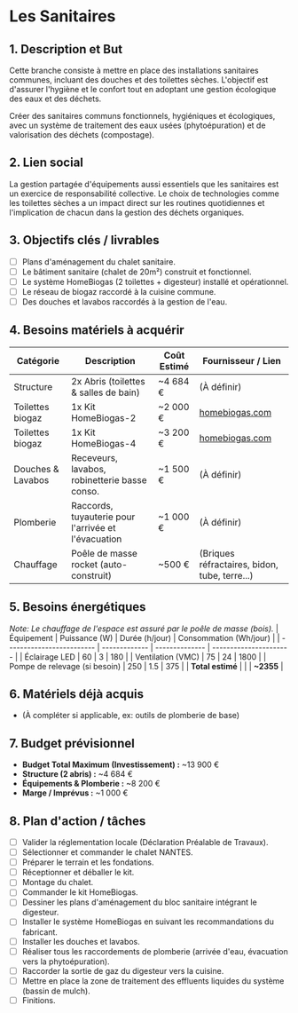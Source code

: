 # Les Sanitaires

## 1. Description et But
Cette branche consiste à mettre en place des installations sanitaires communes, incluant des douches et des toilettes sèches. L'objectif est d'assurer l'hygiène et le confort tout en adoptant une gestion écologique des eaux et des déchets.

Créer des sanitaires communs fonctionnels, hygiéniques et écologiques, avec un système de traitement des eaux usées (phytoépuration) et de valorisation des déchets (compostage).

## 2. Lien social
La gestion partagée d'équipements aussi essentiels que les sanitaires est un exercice de responsabilité collective. Le choix de technologies comme les toilettes sèches a un impact direct sur les routines quotidiennes et l'implication de chacun dans la gestion des déchets organiques.

## 3. Objectifs clés / livrables
- [ ] Plans d'aménagement du chalet sanitaire.
- [ ] Le bâtiment sanitaire (chalet de 20m²) construit et fonctionnel.
- [ ] Le système HomeBiogas (2 toilettes + digesteur) installé et opérationnel.
- [ ] Le réseau de biogaz raccordé à la cuisine commune.
- [ ] Des douches et lavabos raccordés à la gestion de l'eau.

## 4. Besoins matériels à acquérir

| Catégorie          | Description                                     | Coût Estimé | Fournisseur / Lien                                 |
| ------------------ | ----------------------------------------------- | ----------- | -------------------------------------------------- |
| Structure          | 2x Abris (toilettes & salles de bain)           | ~4 684 €    | (À définir)                                        |
| Toilettes biogaz   | 1x Kit HomeBiogas-2                             | ~2 000 €    | [homebiogas.com](https://www.homebiogas.com/shop/) |
| Toilettes biogaz   | 1x Kit HomeBiogas-4                             | ~3 200 €    | [homebiogas.com](https://www.homebiogas.com/shop/) |
| Douches & Lavabos  | Receveurs, lavabos, robinetterie basse conso.   | ~1 500 €    | (À définir)                                        |
| Plomberie          | Raccords, tuyauterie pour l'arrivée et l'évacuation | ~1 000 €    | (À définir)                                        |
| Chauffage          | Poêle de masse rocket (auto-construit)          | ~500 €      | (Briques réfractaires, bidon, tube, terre...)      |

## 5. Besoins énergétiques
*Note: Le chauffage de l'espace est assuré par le poêle de masse (bois).*
| Équipement                | Puissance (W) | Durée (h/jour) | Consommation (Wh/jour) |
| ------------------------- | ------------- | -------------- | ---------------------- |
| Éclairage LED             | 60            | 3              | 180                    |
| Ventilation (VMC)         | 75            | 24             | 1800                   |
| Pompe de relevage (si besoin) | 250           | 1.5            | 375                    |
| **Total estimé**          |               |                | **~2355**              |

## 6. Matériels déjà acquis
- (À compléter si applicable, ex: outils de plomberie de base)

## 7. Budget prévisionnel
- **Budget Total Maximum (Investissement) :** ~13 900 €
- **Structure (2 abris) :** ~4 684 €
- **Équipements & Plomberie :** ~8 200 €
- **Marge / Imprévus :** ~1 000 €

## 8. Plan d'action / tâches
- [ ] Valider la réglementation locale (Déclaration Préalable de Travaux).
- [ ] Sélectionner et commander le chalet NANTES.
- [ ] Préparer le terrain et les fondations.
- [ ] Réceptionner et déballer le kit.
- [ ] Montage du chalet.
- [ ] Commander le kit HomeBiogas.
- [ ] Dessiner les plans d'aménagement du bloc sanitaire intégrant le digesteur.
- [ ] Installer le système HomeBiogas en suivant les recommandations du fabricant.
- [ ] Installer les douches et lavabos.
- [ ] Réaliser tous les raccordements de plomberie (arrivée d'eau, évacuation vers la phytoépuration).
- [ ] Raccorder la sortie de gaz du digesteur vers la cuisine.
- [ ] Mettre en place la zone de traitement des effluents liquides du système (bassin de mulch).
- [ ] Finitions. 